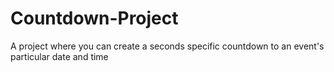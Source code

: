 # Countdown-Project
A project where you can create a seconds specific countdown to an event's particular date and time
